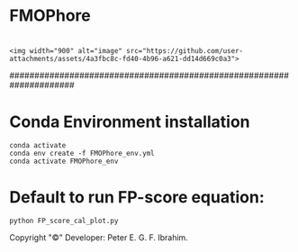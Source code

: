 # FMOPhore

# <p align="center">
    <img width="900" alt="image" src="https://github.com/user-attachments/assets/4a3fbc8c-fd40-4b96-a621-dd14d669c0a3">
</p>


#####################################################################

# Conda Environment installation
	conda activate
	conda env create -f FMOPhore_env.yml
	conda activate FMOPhore_env

# Default to run FP-score equation:

	python FP_score_cal_plot.py

Copyright "©" Developer: Peter E. G. F. Ibrahim.
